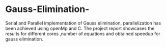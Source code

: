 # Gauss-Elimination-
Serial and Parallel implementation of Gauss elimination, parallelization has been achieved using openMp and C.
The project report showcases the results for different cores ,number of equations and obtained speedup for gauss elimination.

